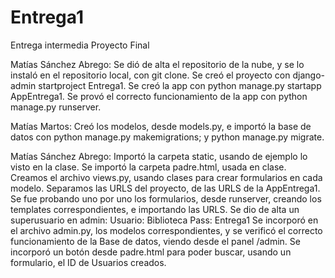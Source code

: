 # Entrega1
Entrega intermedia Proyecto Final

Matías Sánchez Abrego:
Se dió de alta el repositorio de la nube, y se lo instaló en el repositorio local, con git clone.
Se creó el proyecto con django-admin startproject Entrega1.
Se creó la app con python manage.py startapp AppEntrega1.
Se provó el correcto funcionamiento de la app con python manage.py runserver.

Matías Martos:
Creó los modelos, desde models.py, e importó la base de datos con python manage.py makemigrations; y python manage.py migrate.

Matías Sánchez Abrego:
Importó la carpeta static, usando de ejemplo lo visto en la clase.
Se importó la carpeta padre.html, usada en clase.
Creamos el archivo views.py, usando clases para crear formularios en cada modelo. 
Separamos las URLS del proyecto, de las URLS de la AppEntrega1.
Se fue probando uno por uno los formularios, desde runserver, creando los templates correspondientes, e importando las URLS.
Se dio de alta un superusuario en admin:
    Usuario: Biblioteca
    Pass: Entrega1
Se incorporó en el archivo admin.py, los modelos correspondientes, y se verificó el correcto funcionamiento de la Base de datos, viendo desde el panel /admin.
Se incorporó un botón desde padre.html para poder buscar, usando un formulario, el ID de Usuarios creados.


